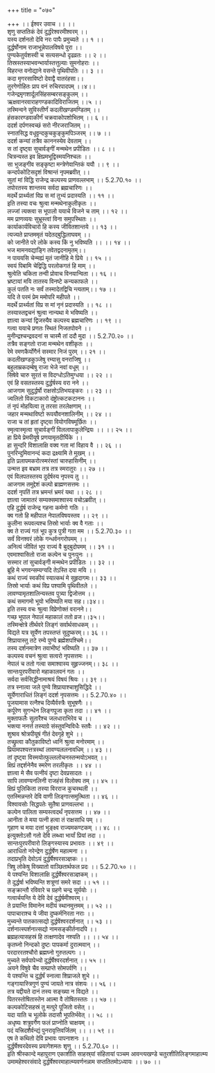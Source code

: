+++
title = "०७०"

+++
।। ईश्वर उवाच ।। ।।  
शृणु सप्ततिकं देवं दुर्द्धरेश्वरमीश्वरम् ।।  
यस्य दर्शनतो देवि नरः पापैः प्रमुच्यते ।। १ ।।  
दुर्द्धर्षोनाम राजाभून्नेपालविषये पुरा ।।  
पुण्यकेतुर्यशस्वी च सत्यसन्धो दृढव्रतः ।। २ ।।  
तिस्रस्तस्याभवन्भार्यास्तत्तुल्याः सुमनोहराः ।।  
विहरन्त वनोद्याने वसन्ते पृथिवीपतिः ।। ३ ।।  
कदा मृगरसाविष्टो देवाद्वै वातरंहसा।।  
तुरगेणोहितः प्राप वनं रुचिरपादपम् ।।४।।  
गजेन्द्रमृगशार्दूलसिंहसम्बरसङ्कुलम् ।।  
ऋक्षवानरवाराहगण्डकादिविराजितम् ।।५ ।।  
तस्मिन्वने सुविस्तीर्णं कदलीखण्डमण्डितम् ।।  
हंसकारण्डवाकीर्णं चक्रवाकोपशोभितम् ।। ६ ।।  
ददर्श दर्पणस्वच्छं सरो नीरजराजितम् ।।  
स्नातसिद्ध वधूवृन्दकुचकुङ्कुमपिञ्जरम् ।। ७ ।।  
ददर्श कन्यां तत्रैव काननस्येव देवताम् ।।  
स तां दृष्ट्वा सुचार्वङ्गीं मन्मथेन प्रपीडितः ।। ८ ।।  
चित्रन्यस्त इव क्षिप्रमभूद्विस्मयनिश्चलः ।।  
सा भुजङ्गीव सङ्कृष्टा मन्त्रेणेवान्तिकं ययौ ।। ९ ।।  
कन्दर्पकोटिसदृशं विश्रान्तं नृपमब्रवीत् ।।  
सुतां मां विद्धि राजेन्द्र कल्पस्य प्राणवल्लभाम् ।। 5.2.70.१० ।।  
तपोरतस्य शान्तस्य सर्वदा ब्रह्मचारिणः ।।  
मदर्थे प्रार्थ्यतां विप्र स मां तुभ्यं प्रदास्यति ।। ११ ।।  
इति तस्या वचः श्रुत्वा मन्मथेनाकुलीकृतः ।।  
लज्जां त्यक्त्वा स भूपालो ययाचे विजने च ताम् ।। १२ ।।  
मम प्राणव्ययः सुभ्रूस्त्वां विना समुपस्थितः ।।  
कार्याकार्यविचारो हि कस्य जीवितशान्तये ।। १३ ।।  
त्यज्यते प्राप्तममृतं यदेतद्बुद्धिलाघवम् ।।  
को जानीते परे लोके कस्य किं नु भविष्यति ।। ।। १४ ।।  
भज मामनवद्याङ्गि तवेतद्वदनामृतम्।।  
न पाययसि चेन्मह्यं मृतं जानीहि मे प्रिये ।। १५ ।।  
स्वयं पिबामि चेद्विद्धि परलोकगतं हि माम् ।।  
श्रुत्वेति चकिता तन्वी प्रोवाच विनयान्विता ।। १६ ।।  
भ्रष्टायां मयि तातस्य विनष्टे कन्यकाफले ।।  
कुलं पतति नः सर्वं तस्मादेतद्विचि न्त्यताम्।। १७ ।।  
यदि ते परमं प्रेम ममोपरि महीपते ।।  
मदर्थे प्रार्थ्यतां विप्र स मां नृनं प्रदास्यति ।। १८ ।।  
तस्यास्तद्वचनं श्रुत्वा नान्यथा मे भविष्यति ।।  
ज्ञात्वा कन्यां द्विजस्यैव कल्पस्य ब्रह्मचारिणः ।। १९ ।।  
गत्वा ययाचे प्रणतः स्थितं निजतपोवने ।।  
मुनीन्द्रश्चन्द्रवदनां स चास्मै तां ददौ मुदा ।। 5.2.70.२० ।।  
तत्रैव सङ्गतो राजा मन्मथेन वशीकृतः ।।  
रेमे रमणकैर्योगैर्न सस्मार निजं पुरम् ।। २१ ।।  
कदलीखण्डकुञ्जेषु रम्यासु वनराजिषु ।।  
बहुलाम्रकदम्बेषु राजा भेजे नवां वधूम् ।।  
सिषेवे चारु सुरतं स विदग्धोऽतिमुग्धया ।। २२ ।।  
एवं हि वसतस्तस्य दुर्द्धर्षस्य वरा नने ।।  
आजगाम सुदुर्द्धर्षो राक्षसोऽतिभयङ्करः ।। २३ ।।  
ज्वलितो विकटाकारो दंष्ट्रोत्कटकटाननः ।।  
तं नृपं मोहयित्वा तु तरसा तरलेक्षणाम् ।।  
जहार मन्मथाविष्टो रूपयौवनशालिनीम् ।। २४ ।।  
राजा च तां हृतां दृष्ट्वा वियोगविषमूर्छितः ।।  
स्मृत्वास्मृत्वा सुचार्वङ्गीं विललापाकुलेन्द्रियः ।। ।। २५ ।।  
हा प्रिये प्रेमपीयूषे प्रणयामृतदीर्घिके ।।  
हा सुन्दरि विशालाक्षि वक्व गता मां विहाय वै ।। २६ ।।  
पुनरिन्दुमिवानन्दं कदा द्रक्ष्यामि ते मुखम् ।।  
इति प्रलापमकरोत्स्मरंस्तां चारुहासिनीम् ।।  
उन्मत्त इव बभ्राम तत्र तत्र स्मरातुरः ।। २७ ।।  
एवं विलपतस्तस्य दुर्दर्षस्य नृपस्य तु ।।  
आजगाम तमुद्देशं कल्पो ब्राह्मणसत्तमः ।।  
ददर्श नृपतिं तत्र भ्रमन्तं भ्रमरं यथा ।। २८ ।।  
ज्ञात्वा जामातरं सम्यक्समाश्वास्य वचोऽब्रवीत् ।।  
एहि दुर्द्धर्ष राजेन्द्र गहना कर्मणो गतिः ।।  
क्व गतो हि महीपाल नेपालविषयस्तव ।। २९ ।।  
कुलीना रूपवत्यश्च तिस्रो भार्याः क्व वै गताः ।।  
क्व ते राज्यं गतं भूप कुत्र पुत्री गता मम ।। 5.2.70.३० ।।  
सर्वं विनश्वरं लोके गन्धर्वनगरोपमम् ।।  
अनित्यं जीवितं भूप राज्यं वै बुद्बुदोपमम् ।। ३१ ।।  
एवमाश्वासितो राजा कल्पेन च पुनःपुनः ।।  
सस्मार तां सुचार्वङ्गी मन्मथेन प्रपीडितः ।। ३२ ।।  
ब्रूहि मे भगवन्सम्यग्यदि तेऽस्ति दया मयि ।।  
कथं राज्यं स्वकीयं स्यात्कथं मे सुहृदागमः।। ३३ ।।  
तिस्रो भार्याः कथं विप्र पश्यामि पृथिवीतले ।।  
लावण्यामृतशालिन्यस्तव पुत्र्या द्विजोत्तम ।।  
कथं समागमो भूयो भविष्यति मया सह।।३४।।  
इति तस्य वचः श्रुत्वा विप्रेणोक्तं वरानने।।  
गच्छ भूपाल नेपालं महाकालं ततो व्रज।।३५।।  
तस्मिन्क्षेत्रे तीर्थवरे लिङ्गं सर्वार्थसाधकम् ।।  
विद्यते यत्र सूर्येण तपस्तप्तं सुदुष्करम्।। ३६ ।।  
शिप्रायास्तु तटे रम्ये पुण्ये ब्रह्मेशपश्चिमे।।  
तस्य दर्शनमात्रेण तवाभीष्टं भविष्यति ।। ३७ ।।  
कल्पस्य वचनं श्रुत्वा सत्वरो नृपसत्तमः ।।  
नेपालं च ततो गत्वा समाश्वास्य सुहृज्जनम्।। ३८ ।।  
सान्तःपुरपरीवारो महाकालवनं गतः ।।  
सर्वदा सर्वसिद्धीनामाश्रयं विषयं श्रियः ।। ३९ ।।  
तत्र स्नात्वा जले पुण्ये शिप्रायाश्चाशुसिद्धिदे ।।  
सूर्येणाराधितं लिङ्गं ददर्श नृपसत्तमः ।। 5.2.70.४० ।।  
पूजयामास रत्नैश्च दिव्यैर्वस्त्रैः सुभूषणैः ।।  
कर्पूरेण सुगन्धेन लिङ्गपूजा कृता तदा ।। ४१ ।।  
मुक्ताफलैः सुतारैश्च जलधाराभिरेव च ।।  
भक्त्या ननर्त्त तस्याग्रे संस्तुवन्विविधैः स्तवैः ।। ४२ ।।  
शुश्राव श्रोत्रपीयूषं गीतं देवगृहे शुभे ।।  
तच्छ्रुत्वा कौतुकाविष्टो ध्वनिं श्रुत्वा मनोरमाम् ।।  
प्रियामपश्यत्तत्रस्थां लावण्यललनावधिम् ।। ४३ ।।  
तां दृष्ट्वा विस्मयोत्फुल्ललोचनस्तन्मयोऽभवत् ।।  
क्षिप्रं तद्दर्शनेनैव स्मरेण तरलीकृतः ।। ४४ ।।  
ज्ञात्वा मे सैव पत्नीयं दृष्टा देवप्रसादतः ।।  
सापि लावण्यनलिनी राजहंसं विलोक्य तम् ।। ४५ ।।  
क्षिप्रं पुलिकिता तस्या विरराज कुचस्थली ।।  
एतस्मिन्नन्तरे देवि वाणी लिङ्गात्समुत्थिता ।। ४६ ।।  
विश्वावसोः सिद्धपतेः सुतैषा प्राणवल्लभा ।।  
कल्पेन पालिता सम्यस्त्वदर्थं नृपसत्तम ।। ४७ ।।  
आनीता ते मया पत्नी हत्वा तं राक्षसाधि पम् ।।  
गृहाण च मया दत्तां भुङ्क्ष्व राज्यमकण्टकम् ।। ४८ ।।  
इत्युक्तोऽसौ गतो देवि लब्ध्वा भार्यां प्रियां तदा ।।  
सान्तःपुरपरीवारो लिङ्गस्यास्य प्रभावतः ।। ४९ ।।  
आराधितो नरेन्द्रेण दुर्द्धर्षेण महात्मना ।।  
तदाप्रभृति देवोऽयं दुर्द्धर्षेश्वरसञ्ज्ञकः ।।  
त्रिषु लोकेषु विख्यातो वाञ्छितार्थफल प्रदः ।। 5.2.70.५० ।।  
ये पश्यन्ति विशालाक्षि दुर्द्धर्षेश्वरसञ्ज्ञकम् ।।  
ते दुर्द्धर्षा भविष्यन्ति शत्रूणां समरे सदा ।। ५१ ।।  
सङ्क्रान्तौ रविवारे च ग्रहणे चन्द्र सूर्ययोः ।।  
गत्वार्चयन्ति ये देवि देवं दुर्द्धर्षमीश्वरम्।।  
ते प्रयान्ति विमानेन मदीयं स्थानमुत्तमम् ।। ५२ ।।  
पापाचाराश्च ये जीवा दुष्कर्मनिरता नराः ।।  
मुच्यन्ते पातकात्सद्यो दुर्द्धषेंश्वरदर्शनात् ।। ५३ ।।  
दर्शनात्स्पर्शनात्सद्यो नामसङ्कीर्तनादपि ।।  
ब्रह्महत्यासहस्रं हि तत्क्षणादेव नश्यति ।। ।। ५४ ।।  
कृतघ्नो निन्दको दुष्टः पापकर्मा दुरात्मवान् ।।  
परदाररतश्चौरो ब्रह्मघ्नो गुरुतल्पगः ।।  
मुच्यते सर्वपापेभ्यो दुर्द्धर्षेश्वरदर्शनात् ।। ५५ ।।  
अयने विषुवे चैव सम्प्राप्ते सोमपर्वणि ।।  
ये पश्यन्ति च दुर्द्धर्षं स्नात्वा शिप्राजले शुभे ।।  
गङ्गायास्त्रिगुणं पुण्यं जायते नात्र संशयः ।। ५६ ।।  
तत्र यद्दीयते दानं तस्य सङ्ख्या न विद्यते ।।  
पितरस्तोषितास्तेन आत्मा वै तोषितस्ततः ।। ५७ ।।  
कल्पकोटिसहस्रं तु मत्पुरे पूजितो वसेत् ।।  
यदा याति च भूलोके तदासौ भूपतिर्भवेत् ।। ५८ ।।  
अधृष्यः शत्रुवर्गेण फलं प्राप्नोति चाक्षयम् ।।  
पदं यत्त्रिदशैर्वन्द्यं पुनरावृत्तिवर्जितम् ।। ।। ५९ ।।  
एष ते कथितो देवि प्रभावः पापनाशनः ।।  
दुर्द्धर्षेश्वरदेवस्य प्रयागेशमतः शृणु ।। 5.2.70.६० ।।  
इति श्रीस्कान्दे महापुराण एकाशीति साहस्र्यां संहितायां पञ्चम आवन्त्यखण्डे चतुरशीतिलिङ्गमाहात्म्य उमामहेश्वरसंवादे दुर्द्धर्षेश्वरमाहात्म्यवर्णनन्नाम सप्ततितमोऽध्यायः ।। ७० ।।